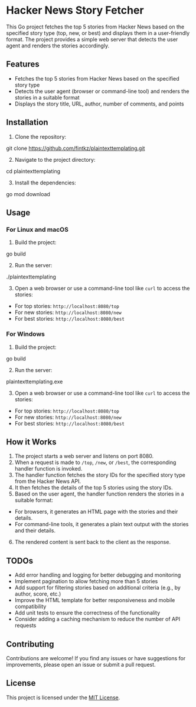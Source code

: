 # Hacker News Story Fetcher

This Go project fetches the top 5 stories from Hacker News based on the specified story type (top, new, or best) and displays them in a user-friendly format. The project provides a simple web server that detects the user agent and renders the stories accordingly.

## Features

- Fetches the top 5 stories from Hacker News based on the specified story type
- Detects the user agent (browser or command-line tool) and renders the stories in a suitable format
- Displays the story title, URL, author, number of comments, and points

## Installation

1. Clone the repository:

  git clone https://github.com/fintkz/plaintexttemplating.git

2. Navigate to the project directory:

  cd plaintexttemplating

3. Install the dependencies:

  go mod download

## Usage

### For Linux and macOS

1. Build the project:

  go build

2. Run the server:

  ./plaintexttemplating

3. Open a web browser or use a command-line tool like `curl` to access the stories:

  - For top stories: `http://localhost:8080/top`
  - For new stories: `http://localhost:8080/new`
  - For best stories: `http://localhost:8080/best`

### For Windows

1. Build the project:

  go build

2. Run the server:

  plaintexttemplating.exe

3. Open a web browser or use a command-line tool like `curl` to access the stories:

  - For top stories: `http://localhost:8080/top`
  - For new stories: `http://localhost:8080/new`
  - For best stories: `http://localhost:8080/best`

## How it Works

1. The project starts a web server and listens on port 8080.
2. When a request is made to `/top`, `/new`, or `/best`, the corresponding handler function is invoked.
3. The handler function fetches the story IDs for the specified story type from the Hacker News API.
4. It then fetches the details of the top 5 stories using the story IDs.
5. Based on the user agent, the handler function renders the stories in a suitable format:
  - For browsers, it generates an HTML page with the stories and their details.
  - For command-line tools, it generates a plain text output with the stories and their details.
6. The rendered content is sent back to the client as the response.

## TODOs

- Add error handling and logging for better debugging and monitoring
- Implement pagination to allow fetching more than 5 stories
- Add support for filtering stories based on additional criteria (e.g., by author, score, etc.)
- Improve the HTML template for better responsiveness and mobile compatibility
- Add unit tests to ensure the correctness of the functionality
- Consider adding a caching mechanism to reduce the number of API requests

## Contributing

Contributions are welcome! If you find any issues or have suggestions for improvements, please open an issue or submit a pull request.

## License

This project is licensed under the [MIT License](LICENSE).